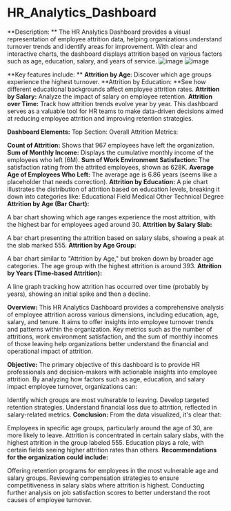 # HR_Analytics_Dashboard
**Description:
**
The HR Analytics Dashboard provides a visual representation of employee attrition data, helping organizations understand turnover trends and identify areas for improvement. With clear and interactive charts, the dashboard displays attrition based on various factors such as age, education, salary, and years of service.
![image](https://github.com/user-attachments/assets/7bbef101-8dab-4332-9b58-ebc069d33c15)
![image](https://github.com/user-attachments/assets/034c19b4-a52c-4d5d-aab7-e894347c78c4)

**Key features include:
**
**Attrition by Age**: Discover which age groups experience the highest turnover.
**Attrition by Education: **See how different educational backgrounds affect employee attrition rates.
**Attrition by Salary:** Analyze the impact of salary on employee retention.
**Attrition over Time:** Track how attrition trends evolve year by year.
This dashboard serves as a valuable tool for HR teams to make data-driven decisions aimed at reducing employee attrition and improving retention strategies.

**Dashboard Elements:**
Top Section: Overall Attrition Metrics:

**Count of Attrition:** Shows that 967 employees have left the organization.
**Sum of Monthly Income:** Displays the cumulative monthly income of the employees who left (6M).
**Sum of Work Environment Satisfaction:** The satisfaction rating from the attrited employees, shown as 628K.
**Average Age of Employees Who Left:** The average age is 6.86 years (seems like a placeholder that needs correction).
**Attrition by Education:**
A pie chart illustrates the distribution of attrition based on education levels, breaking it down into categories like:
Educational Field
Medical
Other
Technical Degree
**Attrition by Age (Bar Chart):**

A bar chart showing which age ranges experience the most attrition, with the highest bar for employees aged around 30.
**Attrition by Salary Slab:**

A bar chart presenting the attrition based on salary slabs, showing a peak at the slab marked 555.
**Attrition by Age Group:**

A bar chart similar to "Attrition by Age," but broken down by broader age categories. The age group with the highest attrition is around 393.
**Attrition by Years (Time-based Attrition):**

A line graph tracking how attrition has occurred over time (probably by years), showing an initial spike and then a decline.

**Overview:**
This HR Analytics Dashboard provides a comprehensive analysis of employee attrition across various dimensions, including education, age, salary, and tenure. It aims to offer insights into employee turnover trends and patterns within the organization. Key metrics such as the number of attritions, work environment satisfaction, and the sum of monthly incomes of those leaving help organizations better understand the financial and operational impact of attrition.

**Objective:**
The primary objective of this dashboard is to provide HR professionals and decision-makers with actionable insights into employee attrition. By analyzing how factors such as age, education, and salary impact employee turnover, organizations can:

Identify which groups are most vulnerable to leaving.
Develop targeted retention strategies.
Understand financial loss due to attrition, reflected in salary-related metrics.
**Conclusion:**
From the data visualized, it's clear that:

Employees in specific age groups, particularly around the age of 30, are more likely to leave.
Attrition is concentrated in certain salary slabs, with the highest attrition in the group labeled 555.
Education plays a role, with certain fields seeing higher attrition rates than others.
**Recommendations for the organization could include:**

Offering retention programs for employees in the most vulnerable age and salary groups.
Reviewing compensation strategies to ensure competitiveness in salary slabs where attrition is highest.
Conducting further analysis on job satisfaction scores to better understand the root causes of employee turnover.

